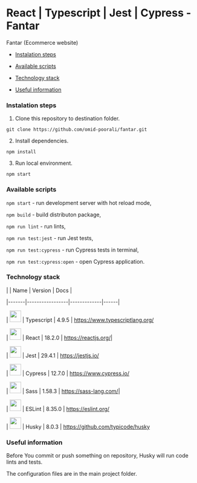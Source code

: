 
  

# React | Typescript | Jest | Cypress - Fantar

  

  

Fantar (Ecommerce website)

  

  

- [Instalation steps](#instalation-steps)

  

- [Available scripts](#available-scripts)

  

- [Technology stack](#technology-stack)

  

- [Useful information](#useful-information)

  

  

<a  name="instalation"  />

  

  

### Instalation steps

  

  

1. Clone this repository to destination folder.

  

  

`git clone https://github.com/omid-poorali/fantar.git`

  

  

2. Install dependencies.

  

  

`npm install`

  

  

3. Run local environment.

  

  

`npm start`

  

  

<a  name="scripts"  />

  

  

### Available scripts

  
  

`npm start` - run development server with hot reload mode,

  
  

`npm build` - build distributon package,

  
  

`npm run lint` - run lints,

  
  

`npm run test:jest` - run Jest tests,

  

`npm run test:cypress` - run Cypress tests in terminal,

  

  

`npm run test:cypress:open` - open Cypress application.

  

  

<a  name="technology"  />

  

  

### Technology stack

  

| | Name | Version | Docs |

|-------|-----------------|-------------|------|

| <img src="https://cdn.worldvectorlogo.com/logos/typescript-2.svg" width='30'> | Typescript | 4.9.5 | <https://www.typescriptlang.org/>

| <img src="https://upload.wikimedia.org/wikipedia/commons/thumb/a/a7/React-icon.svg/2300px-React-icon.svg.png" width='30'> | React | 18.2.0 | <https://reactjs.org/>|

| <img src="https://iconape.com/wp-content/png_logo_vector/jest-logo.png" width='30'> | Jest | 29.4.1 | <https://jestjs.io/>

| <img src="https://upload.wikimedia.org/wikipedia/commons/a/a4/Cypress.png" width='30'> | Cypress | 12.7.0 | <https://www.cypress.io/>

| <img src="https://upload.wikimedia.org/wikipedia/commons/thumb/9/96/Sass_Logo_Color.svg/1200px-Sass_Logo_Color.svg.png" width='30'> | Sass | 1.58.3 | <https://sass-lang.com/>|

| <img src="https://cdn.worldvectorlogo.com/logos/eslint.svg" width='30'> | ESLint | 8.35.0 | <https://eslint.org/>



| <img src="https://media.istockphoto.com/vectors/cute-brown-siberian-husky-dog-sitting-cartoon-icon-vector-vector-id1238710824?k=20&m=1238710824&s=170667a&w=0&h=m4N_3us1MDDnMa-mWIGxyrYvgd9FRq0A67ziTCy7ZZw=" width='30'> | Husky | 8.0.3 | <https://github.com/typicode/husky>

  

  

<a  name="information"  />

  

  

### Useful information

  

  

Before You commit or push something on repository, Husky will run code lints and tests.

  

The configuration files are in the main project folder.
